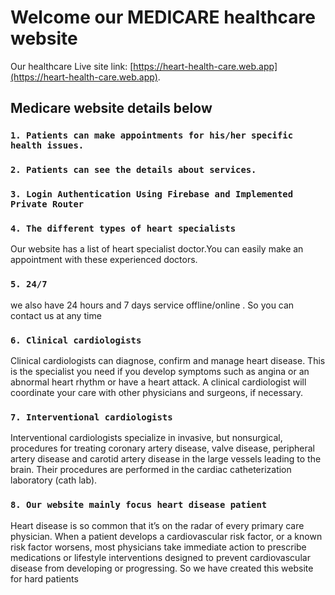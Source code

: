 # Welcome our MEDICARE healthcare website

Our healthcare Live site link: [https://heart-health-care.web.app](https://heart-health-care.web.app).

##  Medicare website details below

### `1. Patients can make appointments for his/her specific health issues.` 

### `2. Patients can see the details about services. `

### `3. Login Authentication Using Firebase and Implemented Private Router`

### `4. The different types of heart specialists`

Our website has a list of heart specialist doctor.You can easily make an appointment with these experienced doctors.



### `5. 24/7`

we also have 24 hours and 7 days service offline/online . So you can contact us at any time

### `6. Clinical cardiologists`

Clinical cardiologists can diagnose, confirm and manage heart disease. This is the specialist you need if you develop symptoms such as angina or an abnormal heart rhythm or have a heart attack. A clinical cardiologist will coordinate your care with other physicians and surgeons, if necessary.

### `7. Interventional cardiologists`

Interventional cardiologists specialize in invasive, but nonsurgical, procedures for treating coronary artery disease, valve disease, peripheral artery disease and carotid artery disease in the large vessels leading to the brain. Their procedures are performed in the cardiac catheterization laboratory (cath lab).
### `8. Our website mainly focus heart disease patient`

Heart disease is so common that it’s on the radar of every primary care physician. When a patient develops a cardiovascular risk factor, or a known risk factor worsens, most physicians take immediate action to prescribe medications or lifestyle interventions designed to prevent cardiovascular disease from developing or progressing.
So we have created this website for hard patients

